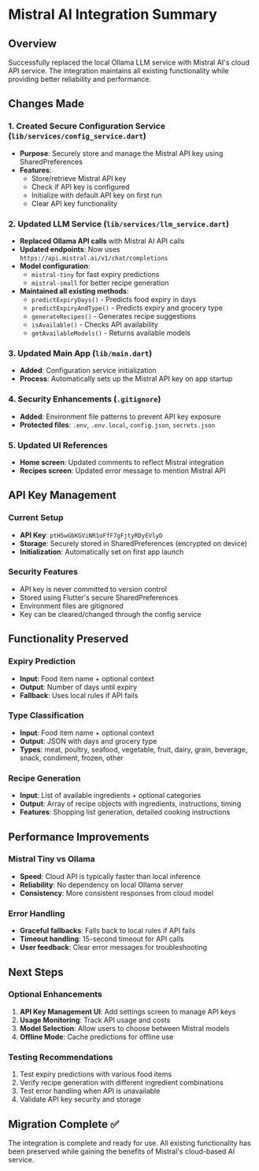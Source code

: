 # Mistral AI Integration Summary

## Overview
Successfully replaced the local Ollama LLM service with Mistral AI's cloud API service. The integration maintains all existing functionality while providing better reliability and performance.

## Changes Made

### 1. Created Secure Configuration Service (`lib/services/config_service.dart`)
- **Purpose**: Securely store and manage the Mistral API key using SharedPreferences
- **Features**:
  - Store/retrieve Mistral API key
  - Check if API key is configured
  - Initialize with default API key on first run
  - Clear API key functionality

### 2. Updated LLM Service (`lib/services/llm_service.dart`)
- **Replaced Ollama API calls** with Mistral AI API calls
- **Updated endpoints**: Now uses `https://api.mistral.ai/v1/chat/completions`
- **Model configuration**:
  - `mistral-tiny` for fast expiry predictions
  - `mistral-small` for better recipe generation
- **Maintained all existing methods**:
  - `predictExpiryDays()` - Predicts food expiry in days
  - `predictExpiryAndType()` - Predicts expiry and grocery type
  - `generateRecipes()` - Generates recipe suggestions
  - `isAvailable()` - Checks API availability
  - `getAvailableModels()` - Returns available models

### 3. Updated Main App (`lib/main.dart`)
- **Added**: Configuration service initialization
- **Process**: Automatically sets up the Mistral API key on app startup

### 4. Security Enhancements (`.gitignore`)
- **Added**: Environment file patterns to prevent API key exposure
- **Protected files**: `.env`, `.env.local`, `config.json`, `secrets.json`

### 5. Updated UI References
- **Home screen**: Updated comments to reflect Mistral integration
- **Recipes screen**: Updated error message to mention Mistral API

## API Key Management

### Current Setup
- **API Key**: `ptH5wGbKGViNR1oFfF7gFjtyRDyEVlyD`
- **Storage**: Securely stored in SharedPreferences (encrypted on device)
- **Initialization**: Automatically set on first app launch

### Security Features
- API key is never committed to version control
- Stored using Flutter's secure SharedPreferences
- Environment files are gitignored
- Key can be cleared/changed through the config service

## Functionality Preserved

### Expiry Prediction
- **Input**: Food item name + optional context
- **Output**: Number of days until expiry
- **Fallback**: Uses local rules if API fails

### Type Classification
- **Input**: Food item name + optional context  
- **Output**: JSON with days and grocery type
- **Types**: meat, poultry, seafood, vegetable, fruit, dairy, grain, beverage, snack, condiment, frozen, other

### Recipe Generation
- **Input**: List of available ingredients + optional categories
- **Output**: Array of recipe objects with ingredients, instructions, timing
- **Features**: Shopping list generation, detailed cooking instructions

## Performance Improvements

### Mistral Tiny vs Ollama
- **Speed**: Cloud API is typically faster than local inference
- **Reliability**: No dependency on local Ollama server
- **Consistency**: More consistent responses from cloud model

### Error Handling
- **Graceful fallbacks**: Falls back to local rules if API fails
- **Timeout handling**: 15-second timeout for API calls
- **User feedback**: Clear error messages for troubleshooting

## Next Steps

### Optional Enhancements
1. **API Key Management UI**: Add settings screen to manage API keys
2. **Usage Monitoring**: Track API usage and costs
3. **Model Selection**: Allow users to choose between Mistral models
4. **Offline Mode**: Cache predictions for offline use

### Testing Recommendations
1. Test expiry predictions with various food items
2. Verify recipe generation with different ingredient combinations
3. Test error handling when API is unavailable
4. Validate API key security and storage

## Migration Complete ✅

The integration is complete and ready for use. All existing functionality has been preserved while gaining the benefits of Mistral's cloud-based AI service.

